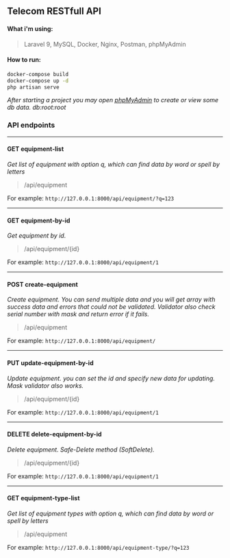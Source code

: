 ## Telecom RESTfull API

#### What i'm using: 
> Laravel 9, MySQL, Docker, Nginx, Postman, phpMyAdmin

#### How to run: 
```bash
docker-compose build
docker-compose up -d
php artisan serve
```
_After starting a project you may open [phpMyAdmin](http://127.0.0.1:8080) to create or view some db data. db:root:root_

### API endpoints

<hr>

#### GET equipment-list
_Get list of equipment with option q, which can find data by word or spell by letters_
>/api/equipment

For example: `http://127.0.0.1:8000/api/equipment/?q=123`

<hr>

#### GET equipment-by-id
_Get equipment by id._
>/api/equipment/{id}

For example: `http://127.0.0.1:8000/api/equipment/1`

<hr>

#### POST create-equipment
_Create equipment. You can send multiple data and you will get array with success data and errors that could not be validated. Validator also check serial number with mask and return error if it fails._
>/api/equipment

For example: `http://127.0.0.1:8000/api/equipment/`

<hr>

#### PUT update-equipment-by-id
_Update equipment. you can set the id and specify new data for updating. Mask validator also works._
>/api/equipment/{id}

For example: `http://127.0.0.1:8000/api/equipment/1`

<hr>

#### DELETE delete-equipment-by-id
_Delete equipment. Safe-Delete method (SoftDelete)._
>/api/equipment/{id}

For example: `http://127.0.0.1:8000/api/equipment/1`

<hr>

#### GET equipment-type-list
_Get list of equipment types with option q, which can find data by word or spell by letters_
>/api/equipment

For example: `http://127.0.0.1:8000/api/equipment-type/?q=123`
